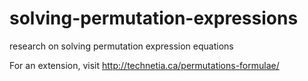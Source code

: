 solving-permutation-expressions
===============================

research on solving permutation expression equations

For an extension, visit http://technetia.ca/permutations-formulae/

